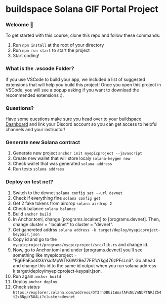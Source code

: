 # buildspace Solana GIF Portal Project

### **Welcome 👋**
To get started with this course, clone this repo and follow these commands:

1. Run `npm install` at the root of your directory
2. Run `npm run start` to start the project
3. Start coding!

### **What is the .vscode Folder?**
If you use VSCode to build your app, we included a list of suggested extensions that will help you build this project! Once you open this project in VSCode, you will see a popup asking if you want to download the recommended extensions :).



### **Questions?**
Have some questions make sure you head over to your [buildspace Dashboard](https://app.buildspace.so/courses/CObd6d35ce-3394-4bd8-977e-cbee82ae07a3) and link your Discord account so you can get access to helpful channels and your instructor!

### Generate new Solana contract
1. Generate new project `anchor init myepicproject --javascript`
2. Create new wallet that will store localy `solana-keygen new`
3. Check wallet that was generated `solana address`
4. Run tests `solana address`

### **Deploy on test net?**
1. Switch to the devnet `solana config set --url devnet`
2. Check if everything fine `solana config get`
3. Get 2 fake tokens from airdrop `solana airdrop 2`
4. Check balance `solana balance`
5. Build `anchor build`
6. In Anchor.toml, change [programs.localnet] to [programs.devnet]. Then, change cluster = "localnet" to cluster = "devnet".
7. Get ganereted addrss `solana address -k target/deploy/myepicproject-keypair.json`
8. Copy id and go to the `myepicproject/programs/myepicproject/src/lib.rs` and change id.
9. Now, go to Anchor.toml and under [programs.devnet] you'll see something like myepicproject = "Fg6PaFpoGXkYsidMpWTK6W2BeZ7FEfcYkg476zPFsLnS". Go ahead and change this id to the same id output when you run solana address -k target/deploy/myepicproject-keypair.json.
10. Run again `anchor build`
11. Deploy `anchor deploy`
12. Check status `https://explorer.solana.com/address/DT3rnDBUi1WmafAFsNLVnNbPfNRJZ54t2x8NppY58ALi?cluster=devnet`